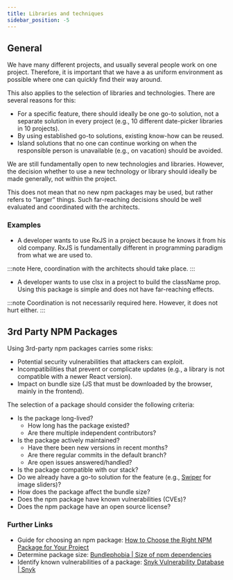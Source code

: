 ```yaml
---
title: Libraries and techniques
sidebar_position: -5
---
```


## General

We have many different projects, and usually several people work on one project. Therefore, it is important that we have a as uniform environment as possible where one can quickly find their way around.

This also applies to the selection of libraries and technologies. There are several reasons for this:

- For a specific feature, there should ideally be one go-to solution, not a separate solution in every project (e.g., 10 different date-picker libraries in 10 projects).
- By using established go-to solutions, existing know-how can be reused.
- Island solutions that no one can continue working on when the responsible person is unavailable (e.g., on vacation) should be avoided.

We are still fundamentally open to new technologies and libraries. However, the decision whether to use a new technology or library should ideally be made generally, not within the project.

This does not mean that no new npm packages may be used, but rather refers to “larger” things. Such far-reaching decisions should be well evaluated and coordinated with the architects.

### Examples

- A developer wants to use RxJS in a project because he knows it from his old company. RxJS is fundamentally different in programming paradigm from what we are used to.

:::note
Here, coordination with the architects should take place.
:::

- A developer wants to use clsx in a project to build the className prop. Using this package is simple and does not have far-reaching effects.

:::note
Coordination is not necessarily required here. However, it does not hurt either.
:::

## 3rd Party NPM Packages

Using 3rd-party npm packages carries some risks:

- Potential security vulnerabilities that attackers can exploit.
- Incompatibilities that prevent or complicate updates (e.g., a library is not compatible with a newer React version).
- Impact on bundle size (JS that must be downloaded by the browser, mainly in the frontend).

The selection of a package should consider the following criteria:

- Is the package long-lived?
    - How long has the package existed?
    - Are there multiple independent contributors?
- Is the package actively maintained?
    - Have there been new versions in recent months?
    - Are there regular commits in the default branch?
    - Are open issues answered/handled?
- Is the package compatible with our stack?
- Do we already have a go-to solution for the feature (e.g., [Swiper](https://swiperjs.com/) for image sliders)?
- How does the package affect the bundle size?
- Does the npm package have known vulnerabilities (CVEs)?
- Does the npm package have an open source license?

### Further Links

- Guide for choosing an npm package: [How to Choose the Right NPM Package for Your Project](https://medium.com/better-programming/how-to-choose-the-right-npm-package-for-your-project-c3d1cc25285e)
- Determine package size: [Bundlephobia | Size of npm dependencies](https://bundlephobia.com/)
- Identify known vulnerabilities of a package: [Snyk Vulnerability Database | Snyk](https://security.snyk.io/)
